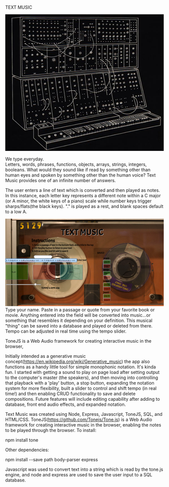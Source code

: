 TEXT MUSIC

![alt tag](./public/synthpic.jpg)

We type everyday.  
Letters, words, phrases, functions, objects, arrays, strings, integers, booleans. What would they sound like if read by something other than human eyes and spoken by something other than the human voice? Text Music provides one of an infinite number of answers.

The user enters a line of text which is converted and then played as notes. In this instance, each letter key represents a different note within a C major (or A minor, the white keys of a piano) scale while number keys trigger sharps/flats(the black keys).  "." is played as a rest, and blank spaces default to a low A.

![alt tag](./public/TextMusicScreen.png)
Type your name. Paste in a passage or quote from your favorite book or movie. Anything entered into the field will be converted into music...or something that resembles it depending on your definition.  This musical "thing" can be saved into a database and played or deleted from there.
Tempo can be adjusted in real time using the tempo slider.

ToneJS is a Web Audio framework for creating interactive music in the browser, 


Initially intended as a generative music concept(https://en.wikipedia.org/wiki/Generative_music) the app also functions as a handy little tool for simple monophonic notation.  It's kinda fun.  I started with getting a sound to play on page load after setting output to the computer's master (the speakers), and then moving into controlling that playback with a 'play' button, a stop button, expanding the notation system for more flexibility, built a slider to control and shift tempo (in real time!) and then enabling CRUD functionality to save and delete compositions.  Future features will include editing capability after adding to database, front end audio effects, and expanded notation.

Text Music was created using Node, Express, Javascript, ToneJS, SQL, and HTML/CSS.  ToneJS(https://github.com/Tonejs/Tone.js) is a Web Audio framework for creating interactive music in the browser, enabling the notes to be played through the browser. To install:

npm install tone

Other dependencies: 

npm install --save path body-parser express 

Javascript was used to convert text into a string which is read by the tone.js engine, and node and express are used to save the user input to a SQL database.

